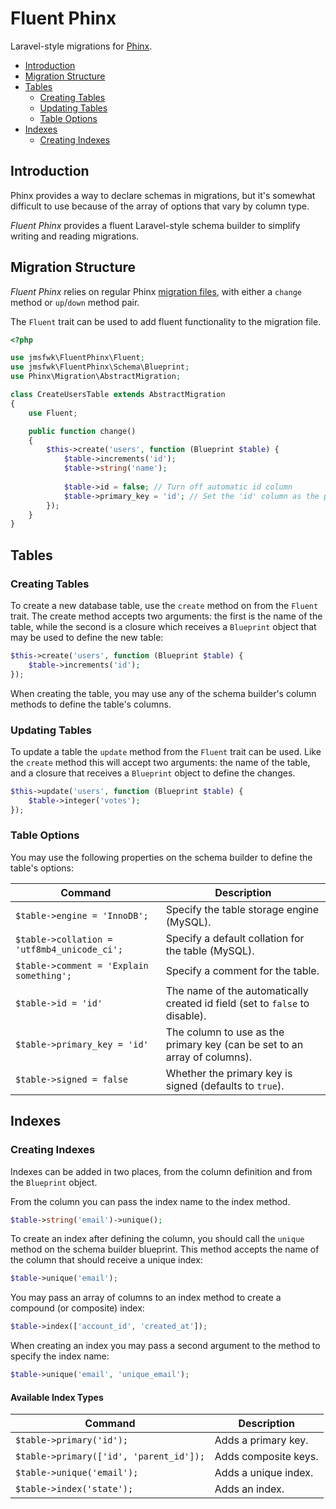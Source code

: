 # Fluent Phinx

Laravel-style migrations for [Phinx][phinx].

- [Introduction](#introduction)
- [Migration Structure](#migration-structure)
- [Tables](#tables)
    - [Creating Tables](#creating-tables)
    - [Updating Tables](#updating-tables)
    - [Table Options](#table-options)
- [Indexes](#indexes)
    - [Creating Indexes](#creating-indexes)

<a name="introduction"></a>
## Introduction

Phinx provides a way to declare schemas in migrations, but it's somewhat difficult
to use because of the array of options that vary by column type.

*Fluent Phinx* provides a fluent Laravel-style schema builder to simplify writing
and reading migrations.

<a name="migration-structure"></a>
## Migration Structure

*Fluent Phinx* relies on regular Phinx [migration files][creating-a-new-migration],
with either a `change` method or `up`/`down` method pair.

The `Fluent` trait can be used to add fluent functionality to the migration file.

```php
<?php

use jmsfwk\FluentPhinx\Fluent;
use jmsfwk\FluentPhinx\Schema\Blueprint;
use Phinx\Migration\AbstractMigration;

class CreateUsersTable extends AbstractMigration
{
    use Fluent;

    public function change()
    {
        $this->create('users', function (Blueprint $table) {
            $table->increments('id');
            $table->string('name');
            
            $table->id = false; // Turn off automatic id column
            $table->primary_key = 'id'; // Set the 'id' column as the primary key
        });
    }
}
```

<a name="tables"></a>
## Tables

<a name="creating-tables"></a>
### Creating Tables

To create a new database table, use the `create` method on from the `Fluent` trait. The create method accepts two
arguments: the first is the name of the table, while the second is a closure which receives a `Blueprint` object
that may be used to define the new table:

```php
$this->create('users', function (Blueprint $table) {
    $table->increments('id');
});
```

When creating the table, you may use any of the schema builder's column methods to define the table's columns.

<a name="updating-tables"></a>
### Updating Tables

To update a table the `update` method from the `Fluent` trait can be used. Like the `create` method this will accept
two arguments: the name of the table, and a closure that receives a `Blueprint` object to define the changes.

```php
$this->update('users', function (Blueprint $table) {
    $table->integer('votes');
});
```

<a name="table-options"></a>
### Table Options

You may use the following properties on the schema builder to define the table's options:

Command  |  Description
-------  |  -----------
`$table->engine = 'InnoDB';`  |  Specify the table storage engine (MySQL).
`$table->collation = 'utf8mb4_unicode_ci';`  |  Specify a default collation for the table (MySQL).
`$table->comment = 'Explain something';`  |  Specify a comment for the table.
`$table->id = 'id'`  |  The name of the automatically created id field (set to `false` to disable).
`$table->primary_key = 'id'`  |  The column to use as the primary key (can be set to an array of columns).
`$table->signed = false`  |  Whether the primary key is signed (defaults to `true`).

<a name="indexes"></a>
## Indexes

<a name="creating-indexes"></a>
### Creating Indexes

Indexes can be added in two places, from the column definition and from the `Blueprint` object.

From the column you can pass the index name to the index method.

```php
$table->string('email')->unique();
```

To create an index after defining the column, you should call the `unique` method on the schema builder 
blueprint. This method accepts the name of the column that should receive a unique index:

```php
$table->unique('email');
```

You may pass an array of columns to an index method to create a compound (or composite) index:

```php
$table->index(['account_id', 'created_at']);
```

When creating an index you may pass a second argument to the method to specify the index name:

```php
$table->unique('email', 'unique_email');
```

#### Available Index Types

Command | Description
------- | -----------
`$table->primary('id');` | Adds a primary key.
`$table->primary(['id', 'parent_id']);` | Adds composite keys.
`$table->unique('email');` | Adds a unique index.
`$table->index('state');` | Adds an index.

[phinx]: https://book.cakephp.org/phinx/0/en/index.html
[creating-a-new-migration]: https://book.cakephp.org/phinx/0/en/migrations.html#creating-a-new-migration
